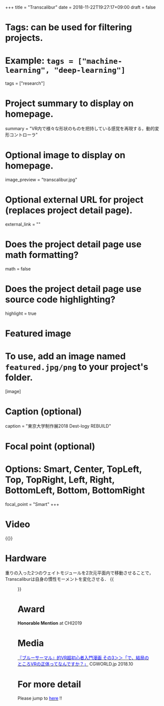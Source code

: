 +++
title = "Transcalibur"
date = 2018-11-22T19:27:17+09:00
draft = false

# Tags: can be used for filtering projects.
# Example: `tags = ["machine-learning", "deep-learning"]`
tags = ["research"]

# Project summary to display on homepage.
summary = "VR内で様々な形状のものを把持している感覚を再現する，動的変形コントローラ"

# Optional image to display on homepage.
image_preview = "transcalibur.jpg"

# Optional external URL for project (replaces project detail page).
external_link = ""

# Does the project detail page use math formatting?
math = false

# Does the project detail page use source code highlighting?
highlight = true

# Featured image
# To use, add an image named `featured.jpg/png` to your project's folder. 
[image]
  # Caption (optional)
  caption = "東京大学制作展2018 Dest-logy REBUILD"
  
  # Focal point (optional)
  # Options: Smart, Center, TopLeft, Top, TopRight, Left, Right, BottomLeft, Bottom, BottomRight
  focal_point = "Smart"
+++

# Video
{{<youtube OiSbn6D5kwA>}}

# Hardware 
重りの入った2つのウェイトモジュールを2次元平面内で移動させることで，Transcaliburは自身の慣性モーメントを変化させる．
{{<figure src="/img/transform.gif">}} 

# Award
**Honorable Mention** at CHI2019
# Media
[<font color="blue">『ブルーサーマル』的VR超初心者入門漫画 その3＞＞「で、結局のところVRの正体ってなんですか？」</font>](https://cgworld.jp/feature/201810-thermal-03.html) CGWORLD.jp 2018.10

# For more detail
Please jump to [<font color="blue">here</font>](https://jotaros.github.io/project/transcalibur/) !!